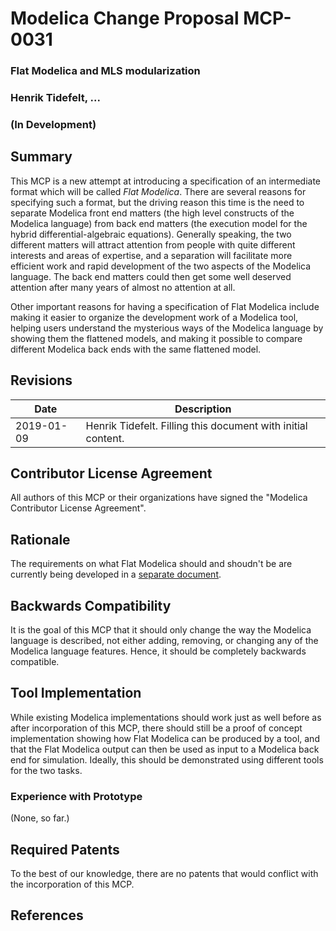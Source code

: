 # Modelica Change Proposal MCP-0031 
### Flat Modelica and MLS modularization
### Henrik Tidefelt, ...
### (In Development) 

## Summary
This MCP is a new attempt at introducing a specification of an intermediate format which will be called _Flat Modelica_.  There are several reasons for specifying such a format, but the driving reason this time is the need to separate Modelica front end matters (the high level constructs of the Modelica language) from back end matters (the execution model for the hybrid differential-algebraic equations).  Generally speaking, the two different matters will attract attention from people with quite different interests and areas of expertise, and a separation will facilitate more efficient work and rapid development of the two aspects of the Modelica language.  The back end matters could then get some well deserved attention after many years of almost no attention at all.

Other important reasons for having a specification of Flat Modelica include making it easier to organize the development work of a Modelica tool, helping users understand the mysterious ways of the Modelica language by showing them the flattened models, and making it possible to compare different Modelica back ends with the same flattened model.

## Revisions
| Date | Description |
| --- | --- |
| 2019-01-09 | Henrik Tidefelt. Filling this document with initial content. |

## Contributor License Agreement
All authors of this MCP or their organizations have signed the "Modelica Contributor License Agreement". 

## Rationale
The requirements on what Flat Modelica should and shoudn't be are currently being developed in a [separate document](Flat-Modelica-requirements.md).

## Backwards Compatibility
It is the goal of this MCP that it should only change the way the Modelica language is described, not either adding, removing, or changing any of the Modelica language features.  Hence, it should be completely backwards compatible.

## Tool Implementation
While existing Modelica implementations should work just as well before as after incorporation of this MCP, there should still be a proof of concept implementation showing how Flat Modelica can be produced by a tool, and that the Flat Modelica output can then be used as input to a Modelica back end for simulation.  Ideally, this should be demonstrated using different tools for the two tasks.

### Experience with Prototype
(None, so far.)

## Required Patents
To the best of our knowledge, there are no patents that would conflict with the incorporation of this MCP.

## References
